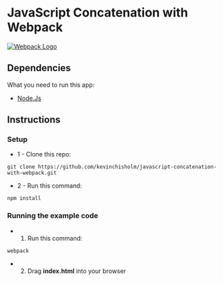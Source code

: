 # JavaScript Concatenation with Webpack


[![Webpack Logo](https://sub1.kevinchisholm.com/blog/images/webpack-logo-small.png)](http://blog.kevinchisholm.com/?s=webpack)

## Dependencies

What you need to run this app:

* [Node.Js](https://nodejs.org)

## Instructions

### Setup

* 1 - Clone this repo: 

````
git clone https://github.com/kevinchisholm/javascript-concatenation-with-webpack.git
````

* 2 - Run this command:

````
npm install
````

### Running the example code

* 1) Run this command:

````
webpack
````

* 2) Drag **index.html** into your browser

